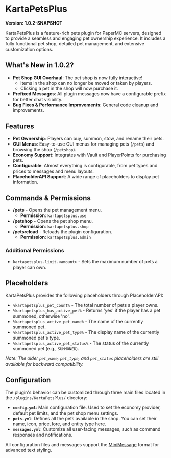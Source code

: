 # KartaPetsPlus

**Version: 1.0.2-SNAPSHOT**

KartaPetsPlus is a feature-rich pets plugin for PaperMC servers, designed to provide a seamless and engaging pet ownership experience. It includes a fully functional pet shop, detailed pet management, and extensive customization options.

## What's New in 1.0.2?

- **Pet Shop GUI Overhaul**: The pet shop is now fully interactive!
  - Items in the shop can no longer be moved or taken by players.
  - Clicking a pet in the shop will now purchase it.
- **Prefixed Messages**: All plugin messages now have a configurable prefix for better chat visibility.
- **Bug Fixes & Performance Improvements**: General code cleanup and improvements.

## Features

- **Pet Ownership**: Players can buy, summon, stow, and rename their pets.
- **GUI Menus**: Easy-to-use GUI menus for managing pets (`/pets`) and browsing the shop (`/petshop`).
- **Economy Support**: Integrates with Vault and PlayerPoints for purchasing pets.
- **Configurable**: Almost everything is configurable, from pet types and prices to messages and menu layouts.
- **PlaceholderAPI Support**: A wide range of placeholders to display pet information.

## Commands & Permissions

*   **/pets** - Opens the pet management menu.
    *   **Permission**: `kartapetsplus.use`
*   **/petshop** - Opens the pet shop menu.
    *   **Permission**: `kartapetsplus.shop`
*   **/petsreload** - Reloads the plugin configuration.
    *   **Permission**: `kartapetsplus.admin`

### Additional Permissions
*   `kartapetsplus.limit.<amount>` - Sets the maximum number of pets a player can own.

## Placeholders

KartaPetsPlus provides the following placeholders through PlaceholderAPI:

*   `%kartapetsplus_pet_count%` - The total number of pets a player owns.
*   `%kartapetsplus_has_active_pet%` - Returns 'yes' if the player has a pet summoned, otherwise 'no'.
*   `%kartapetsplus_active_pet_name%` - The name of the currently summoned pet.
*   `%kartapetsplus_active_pet_type%` - The display name of the currently summoned pet's type.
*   `%kartapetsplus_active_pet_status%` - The status of the currently summoned pet (e.g., `SUMMONED`).

*Note: The older `pet_name`, `pet_type`, and `pet_status` placeholders are still available for backward compatibility.*

## Configuration

The plugin's behavior can be customized through three main files located in the `/plugins/KartaPetsPlus/` directory:

- **`config.yml`**: Main configuration file. Used to set the economy provider, default pet limits, and the pet shop menu settings.
- **`pets.yml`**: Defines all the pets available in the shop. You can set their name, icon, price, lore, and entity type here.
- **`messages.yml`**: Customize all user-facing messages, such as command responses and notifications.

All configuration files and messages support the [MiniMessage](https://docs.advntr.dev/minimessage/format.html) format for advanced text styling.